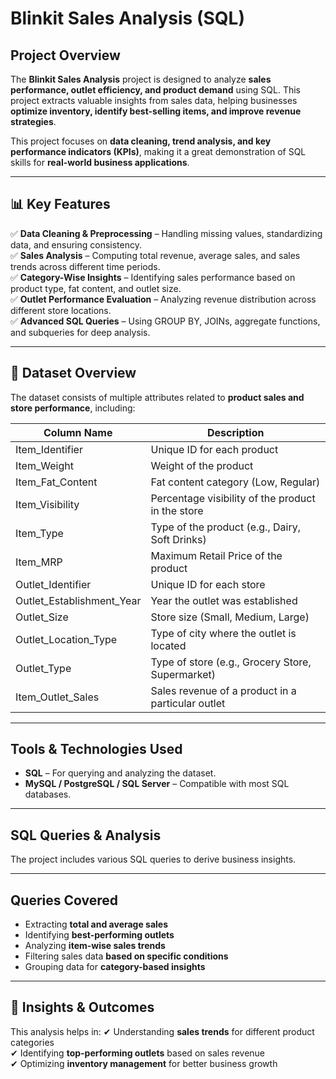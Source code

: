 #  Blinkit Sales Analysis (SQL)

##  Project Overview  
The **Blinkit Sales Analysis** project is designed to analyze **sales performance, outlet efficiency, and product demand** using SQL. 
This project extracts valuable insights from sales data, helping businesses **optimize inventory, identify best-selling items, and improve revenue strategies**.  

This project focuses on **data cleaning, trend analysis, and key performance indicators (KPIs)**, making it a great demonstration of SQL skills for 
**real-world business applications**.

---

## 📊 Key Features  

✅ **Data Cleaning & Preprocessing** – Handling missing values, standardizing data, and ensuring consistency.  
✅ **Sales Analysis** – Computing total revenue, average sales, and sales trends across different time periods.  
✅ **Category-Wise Insights** – Identifying sales performance based on product type, fat content, and outlet size.  
✅ **Outlet Performance Evaluation** – Analyzing revenue distribution across different store locations.  
✅ **Advanced SQL Queries** – Using GROUP BY, JOINs, aggregate functions, and subqueries for deep analysis.  

---

## 📂 Dataset Overview  

The dataset consists of multiple attributes related to **product sales and store performance**, including:  

| Column Name         | Description                                         |
|---------------------|-----------------------------------------------------|
| Item_Identifier     | Unique ID for each product                         |
| Item_Weight        | Weight of the product                               |
| Item_Fat_Content   | Fat content category (Low, Regular)                 |
| Item_Visibility    | Percentage visibility of the product in the store   |
| Item_Type          | Type of the product (e.g., Dairy, Soft Drinks)      |
| Item_MRP           | Maximum Retail Price of the product                 |
| Outlet_Identifier  | Unique ID for each store                            |
| Outlet_Establishment_Year | Year the outlet was established              |
| Outlet_Size        | Store size (Small, Medium, Large)                    |
| Outlet_Location_Type | Type of city where the outlet is located          |
| Outlet_Type        | Type of store (e.g., Grocery Store, Supermarket)    |
| Item_Outlet_Sales  | Sales revenue of a product in a particular outlet   |

---

##  Tools & Technologies Used  

- **SQL** – For querying and analyzing the dataset.  
- **MySQL / PostgreSQL / SQL Server** – Compatible with most SQL databases.  


---

##  SQL Queries & Analysis  

The project includes various SQL queries to derive business insights.

---

##  Queries Covered
- Extracting **total and average sales**
- Identifying **best-performing outlets**
- Analyzing **item-wise sales trends**
- Filtering sales data **based on specific conditions**
- Grouping data for **category-based insights**

---

## 🎯 Insights & Outcomes
This analysis helps in:
✔ Understanding **sales trends** for different product categories  
✔ Identifying **top-performing outlets** based on sales revenue  
✔ Optimizing **inventory management** for better business growth  


  

